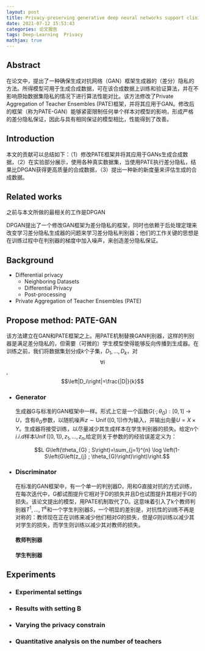 ```yaml
---
layout: post
title: Privacy-preserving generative deep neural networks support clinical data sharing
date: 2021-07-12 15:53:43
categories: 论文报告
tags: Deep-Learning  Privacy 
mathjax: true
---
```


## Abstract

在论文中，提出了一种确保生成对抗网络（GAN）框架生成器的（差分）隐私的方法。所得模型可用于生成合成数据，可在该合成数据上训练和验证算法，并在不影响原始数据集隐私的情况下进行算法性能对比。该方法修改了Private Aggregation of Teacher Ensembles (PATE)框架，并将其应用于GAN。修改后的框架（称为PATE-GAN）能够紧密限制任何单个样本对模型的影响，形成严格的差分隐私保证，因此与具有相同保证的模型相比，性能得到了改善。










## Introduction

本文的贡献可以总结如下：（1）修改PATE框架并将其应用于GANs生成合成数据，（2）在实验部分展示，使用各种真实数据集，当使用PATE执行差分隐私，结果比DPGAN获得更高质量的合成数据，（3）提出一种新的新度量来评估生成的合成数据。

## Related works

之前与本文所做的最相关的工作是DPGAN

DPGAN提出了一个修改GAN框架为差分隐私的框架，同时也依赖于后处理定理来改变学习差分隐私生成器的问题来学习差分隐私判别器；他们的工作关键的思想是在训练过程中在判别器的梯度中加入噪声，来创造差分隐私保证。

## Background

- Differential privacy
  - Neighboring Datasets
  - Differential Privacy
  - Post-processing
- Private Aggregation of Teacher Ensembles (PATE)

## Propose method: PATE-GAN

该方法建立在GAN和PATE框架之上。用PATE机制替换GAN判别器，这样的判别器是满足差分隐私的，但需要（可微的）学生模型使得能够反向传播到生成器。在训练之前，我们将数据集划分成$k$个子集，$D_1,...,D_k$，对 $$\forall i$$,$$\left|D_i\right|=\frac{|D|}{k}$$

- ### Generator

  生成器G与标准的GAN框架中一样。形式上它是一个函数$G\left(\cdot ; \theta_{G}\right):[0,1] \rightarrow U$，含有$\theta_{G}$参数，以随机噪声$z \sim \operatorname{Unif}([0,1])$作为输入，并输出向量$U=X\times Y$。生成器将接受训练，以尽量减少其生成样本在学生判别器的损失。给定n个$i.i.d$样本$\operatorname{Unif}([0,1]), z_{1}, \ldots, z_{n}$,给定则关于参数的的经验误差定义为：

  $$L G\left(\theta_{G} ; S\right)=\sum_{j=1}^{n} \log \left(1-S\left(G\left(z_{j} ; \theta_{G}\right)\right)\right.$$

- ### Discriminator

  在标准的GAN框架中，有一个单一的判别器D，用和G直接对抗的方式训练，在每次迭代中，G都试图提升它相对于D的损失并且D也试图提升其相对于G的损失。该论文提出的模型，用PATE机制取代了D。这意味着引入了k个教师判别器$T^1,...,T^k$和一个学生判别器$S$，一个明显的差别是，对抗性的训练不再是对称的：教师现在正在训练来减少他们相对$G$的损失，但是$G$则训练以减少其对学生的损失，而学生则训练以减少其对教师的损失。

  #### 教师判别器

  

  #### 学生判别器

## Experiments

- ### Experimental settings

- ### Results with setting B

- ### Varying the privacy constrain

- ### Quantitative analysis on the number of teachers

